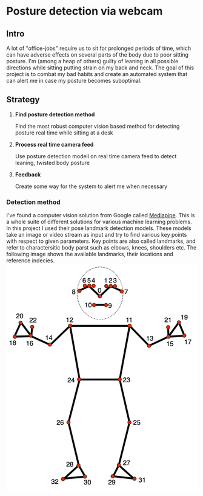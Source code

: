 # Posture detection via webcam

## Intro
A lot of "office-jobs" require us to sit for prolonged periods of time, which can have adverse effects on several parts of the body due to poor sitting posture. 
I'm (among a heap of others) guilty of leaning in all possible directions while sitting putting strain on my back and neck. 
The goal of this project is to combat my bad habits and create an automated system that can alert me in case my posture becomes suboptimal.

## Strategy

1. **Find posture detection method**
   
     Find the most robust computer vision based method for detecting posture real time while sitting at a desk

3. **Process real time camera feed**

     Use posture detection modell on real time camera feed to detect leaning, twisted body posture

4. **Feedback**

     Create some way for the system to alert me when necessary


### Detection method

I've found a computer vision solution from Google called [Mediapipe](https://developers.google.com/mediapipe/solutions/guide). 
This is a whole suite of different solutions for various machine learning problems. In this project I used their pose landmark detection models. 
These models take an image or video stream as input and try to find various key points with respect to given parameters. Key points are also called landmarks,
and refer to charactersitic body parst such as elbows, knees, shoulders etc. The following image shows the available landmarks, their locations and reference indecies. 
![image](images/pose_landmarks_index.png)
